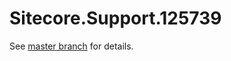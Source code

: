 # Sitecore.Support.125739

See [master branch](https://github.com/sitecoresupport/Sitecore.Support.125739) for details.